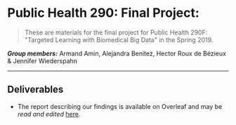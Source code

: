 # Public Health 290: Final Project:

> These are materials for the final project for Public Health 290F: "Targeted Learning with Biomedical Big Data" in the Spring 2019.

_**Group members:**_ Armand Amin, Alejandra Benitez, Hector Roux de Bézieux & Jennifer Wiederspahn

---

## Deliverables

* The report describing our findings is available on Overleaf and may be _read
  and edited_ [here](https://v2.overleaf.com/project/5c67464d06ebc4490e3b0733).
